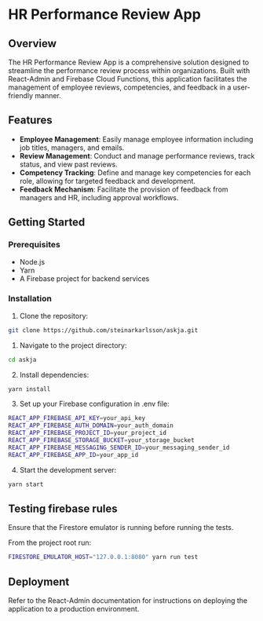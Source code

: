 # HR Performance Review App

## Overview

The HR Performance Review App is a comprehensive solution designed to streamline the performance review process within organizations. Built with React-Admin and Firebase Cloud Functions, this application facilitates the management of employee reviews, competencies, and feedback in a user-friendly manner.

## Features

- **Employee Management**: Easily manage employee information including job titles, managers, and emails.
- **Review Management**: Conduct and manage performance reviews, track status, and view past reviews.
- **Competency Tracking**: Define and manage key competencies for each role, allowing for targeted feedback and development.
- **Feedback Mechanism**: Facilitate the provision of feedback from managers and HR, including approval workflows.

## Getting Started

### Prerequisites

- Node.js
- Yarn
- A Firebase project for backend services

### Installation

1. Clone the repository:
```bash
git clone https://github.com/steinarkarlsson/askja.git
```

1. Navigate to the project directory:
```bash
cd askja
```
2. Install dependencies:
```bash
yarn install
```

3. Set up your Firebase configuration in .env file:
```bash
REACT_APP_FIREBASE_API_KEY=your_api_key
REACT_APP_FIREBASE_AUTH_DOMAIN=your_auth_domain
REACT_APP_FIREBASE_PROJECT_ID=your_project_id
REACT_APP_FIREBASE_STORAGE_BUCKET=your_storage_bucket
REACT_APP_FIREBASE_MESSAGING_SENDER_ID=your_messaging_sender_id
REACT_APP_FIREBASE_APP_ID=your_app_id
```
4. Start the development server:
```bash
yarn start
```


## Testing firebase rules

Ensure that the Firestore emulator is running before running the tests.

From the project root run:
```bash
FIRESTORE_EMULATOR_HOST="127.0.0.1:8080" yarn run test
```

## Deployment
Refer to the React-Admin documentation for instructions on deploying the application to a production environment.
